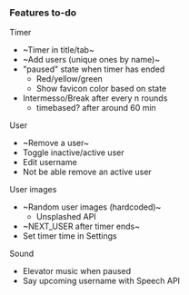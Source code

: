### Features to-do

Timer
* ~Timer in title/tab~
* ~Add users (unique ones by name)~
* "paused" state when timer has ended
  - Red/yellow/green
  - Show favicon color based on state
* Intermesso/Break after every n rounds
  - timebased? after around 60 min
  
User
* ~Remove a user~
* Toggle inactive/active user
* Edit username
* Not be able remove an active user

User images
* ~Random user images (hardcoded)~
  - Unsplashed API
* ~NEXT_USER after timer ends~
* Set timer time in Settings

Sound
* Elevator music when paused
* Say upcoming username with Speech API 
